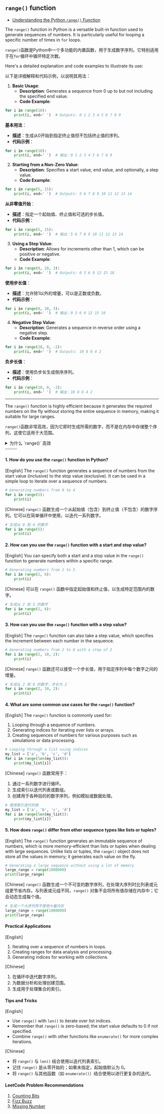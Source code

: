 ## `range()` function

- [Understanding the Python `range()` Function](https://codebitwave.com/python-101-understanding-the-python-range-function/)

The `range()` function in Python is a versatile built-in function used to generate sequences of numbers. It is particularly useful for looping a specific number of times in `for` loops.

`range()`函数是Python中一个多功能的内置函数，用于生成数字序列。它特别适用于在`for`循环中循环特定次数。

Here's a detailed explanation and code examples to illustrate its use:

以下是详细解释和代码示例，以说明其用法：

1. **Basic Usage**:
    - **Description**: Generates a sequence from 0 up to but not including the specified end value.
    - **Code Example**:

```python
for i in range(10):
    print(i, end=' ')  # Outputs: 0 1 2 3 4 5 6 7 8 9
```

**基本用法**：
- **描述**：生成从0开始到指定终止值但不包括终止值的序列。
- **代码示例**：

```python
for i in range(10):
    print(i, end=' ')  # 输出：0 1 2 3 4 5 6 7 8 9
```

2. **Starting from a Non-Zero Value**:
    - **Description**: Specifies a start value, end value, and optionally, a step value.
    - **Code Example**:

```python
for i in range(5, 15):
    print(i, end=' ')  # Outputs: 5 6 7 8 9 10 11 12 13 14
```

**从非零值开始**：
- **描述**：指定一个起始值、终止值和可选的步长值。
- **代码示例**：

```python
for i in range(5, 15):
    print(i, end=' ')  # 输出：5 6 7 8 9 10 11 12 13 14
```

3. **Using a Step Value**:
    - **Description**: Allows for increments other than 1, which can be positive or negative.
    - **Code Example**:

```python
for i in range(0, 20, 3):
    print(i, end=' ')  # Outputs: 0 3 6 9 12 15 18
```

**使用步长值**：
- **描述**：允许除1以外的增量，可以是正数或负数。
- **代码示例**：

```python
for i in range(0, 20, 3):
    print(i, end=' ')  # 输出：0 3 6 9 12 15 18
```

4. **Negative Step Value**:
    - **Description**: Generates a sequence in reverse order using a negative step.
    - **Code Example**:

```python
for i in range(10, 0, -2):
    print(i, end=' ')  # Outputs: 10 8 6 4 2
```

**负步长值**：
- **描述**：使用负步长生成倒序序列。
- **代码示例**：

```python
for i in range(10, 0, -2):
    print(i, end=' ')  # 输出：10 8 6 4 2
```

------

The `range()` function is highly efficient because it generates the required numbers on the fly without storing the entire sequence in memory, making it suitable for large ranges.

`range()`函数非常高效，因为它即时生成所需的数字，而不是在内存中存储整个序列，这使它适用于大范围。

<details>
    <summary>为什么 `range()` 高效</summary>
## The Efficiency of Python's `range()` Function

The `range()` function is highly efficient because it generates the required numbers on the fly without storing the entire sequence in memory, making it suitable for large ranges.

`range()`函数非常高效，因为它即时生成所需的数字，而不是在内存中存储整个序列，这使它适用于大范围。

### How `range()` Works Efficiently

### 为什么 `range()` 高效

1. **Lazy Evaluation**: 
    - `range()` generates numbers on demand using an iterator, which means it doesn't precompute and store all the values at once. This is known as lazy evaluation.

    ```python
    for i in range(1000000):
        # do something with i
    ```

    - In the above example, `range(1000000)` does not create a list of one million numbers in memory. Instead, it creates an iterator that produces each number one by one as the loop iterates.

    ```python
    for i in range(1000000):
        # 处理 i
    ```

    - 在上面的例子中，`range(1000000)` 不会在内存中创建一个一百万个数字的列表。相反，它创建了一个迭代器，当循环迭代时，该迭代器逐个生成每个数字。

2. **Constant Memory Usage**: 
    - Since `range()` does not store the entire sequence in memory, the memory usage remains constant regardless of the size of the range.

    ```python
    large_range = range(10**12)
    ```

    - The memory footprint of `large_range` is very small, even though it represents a sequence of a trillion numbers.

    ```python
    large_range = range(10**12)
    ```

    - 尽管 `large_range` 表示的是一万亿个数字的序列，但它的内存占用非常小。

3. **Iterator Protocol**:
    - The `range` object supports the iterator protocol, meaning it can be used directly in `for` loops and other contexts that expect an iterable.

    ```python
    iter_obj = iter(range(10))
    print(next(iter_obj))  # Output: 0
    print(next(iter_obj))  # Output: 1
    ```

    - This protocol allows `range` to efficiently provide values one at a time.

    ```python
    iter_obj = iter(range(10))
    print(next(iter_obj))  # 输出: 0
    print(next(iter_obj))  # 输出: 1
    ```

    - 这种协议允许 `range` 一次高效地提供一个值。

### Practical Considerations

### 实际考虑

1. **Performance**:
    - Using `range()` in loops is both time-efficient and memory-efficient, making it ideal for large loops.

    ```python
    for i in range(10**8):
        pass  # This will execute efficiently
    ```

    - The above loop will run efficiently without causing high memory usage.

    ```python
    for i in range(10**8):
        pass  # 这将高效执行
    ```

    - 上述循环将高效运行而不会导致高内存使用。

2. **Compatibility**:
    - The `range()` function behaves differently in Python 2 and Python 3. In Python 2, `range()` returns a list, while `xrange()` returns an iterator. In Python 3, `range()` returns an iterator-like object by default.

    ```python
    # Python 2
    range_obj = xrange(10)  # Use xrange for large ranges
    # Python 3
    range_obj = range(10)   # range is efficient by default
    ```

    - This change in Python 3 ensures that `range()` is always memory efficient.

    ```python
    # Python 2
    range_obj = xrange(10)  # 对大范围使用 xrange
    # Python 3
    range_obj = range(10)   # range 默认是高效的
    ```

    - Python 3 中的这一变化确保了 `range()` 始终是内存高效的。

The `range()` function in Python is a powerful tool for generating sequences of numbers efficiently. Its implementation leverages lazy evaluation and the iterator protocol to ensure that memory usage remains low, even for very large ranges. Understanding the efficiency of `range()` helps in writing optimized and scalable code, especially when dealing with large data sets or extensive computations.

Python 中的 `range()` 函数是一个高效生成数字序列的强大工具。其实现利用了惰性求值和迭代器协议，确保即使对于非常大的范围，内存使用也保持在低水平。理解 `range()` 的高效性有助于编写优化且可扩展的代码，特别是在处理大数据集或进行大量计算时。

By using the `range()` function, you can iterate over large sequences without worrying about memory constraints, making it an indispensable tool in Python programming.

通过使用 `range()` 函数，你可以在不担心内存限制的情况下迭代大范围序列，使其成为 Python 编程中的一个不可或缺的工具。
</details>
------

#### 1. How do you use the `range()` function in Python?
[English]
The `range()` function generates a sequence of numbers from the start value (inclusive) to the stop value (exclusive). It can be used in a simple loop to iterate over a sequence of numbers.

```python
# Generating numbers from 0 to 4
for i in range(5):
    print(i)
```

[Chinese]
`range()` 函数生成一个从起始值（包含）到终止值（不包含）的数字序列。它可以在简单循环中使用，以迭代一系列数字。

```python
# 生成从 0 到 4 的数字
for i in range(5):
    print(i)
```

#### 2. How can you use the `range()` function with a start and stop value?
[English]
You can specify both a start and a stop value in the `range()` function to generate numbers within a specific range.

```python
# Generating numbers from 2 to 5
for i in range(2, 6):
    print(i)
```

[Chinese]
可以在 `range()` 函数中指定起始值和终止值，以生成特定范围内的数字。

```python
# 生成从 2 到 5 的数字
for i in range(2, 6):
    print(i)
```

#### 3. How can you use the `range()` function with a step value?
[English]
The `range()` function can also take a step value, which specifies the increment between each number in the sequence.

```python
# Generating numbers from 2 to 8 with a step of 2
for i in range(2, 10, 2):
    print(i)
```

[Chinese]
`range()` 函数还可以接受一个步长值，用于指定序列中每个数字之间的增量。

```python
# 生成从 2 到 8 的数字，步长为 2
for i in range(2, 10, 2):
    print(i)
```

#### 4. What are some common use cases for the `range()` function?
[English]
The `range()` function is commonly used for:
1. Looping through a sequence of numbers.
2. Generating indices for iterating over lists or arrays.
3. Creating sequences of numbers for various purposes such as simulations or data processing.

```python
# Looping through a list using indices
my_list = ['a', 'b', 'c', 'd']
for i in range(len(my_list)):
    print(my_list[i])
```

[Chinese]
`range()` 函数常用于：
1. 通过一系列数字进行循环。
2. 生成索引以迭代列表或数组。
3. 创建用于各种目的的数字序列，例如模拟或数据处理。

```python
# 使用索引迭代列表
my_list = ['a', 'b', 'c', 'd']
for i in range(len(my_list)):
    print(my_list[i])
```

#### 5. How does `range()` differ from other sequence types like lists or tuples?
[English]
The `range()` function generates an immutable sequence of numbers, which is more memory-efficient than lists or tuples when dealing with large sequences. Unlike lists or tuples, the `range()` object does not store all the values in memory; it generates each value on the fly.

```python
# Generating a large sequence without using a lot of memory
large_range = range(1000000)
print(large_range)
```

[Chinese]
`range()` 函数生成一个不可变的数字序列，在处理大序列时比列表或元组更节省内存。与列表或元组不同，`range()` 对象不会将所有值存储在内存中；它会动态生成每个值。

```python
# 生成一个大序列而不使用大量内存
large_range = range(1000000)
print(large_range)
```

#### Practical Applications
[English]
1. Iterating over a sequence of numbers in loops.
2. Creating ranges for data analysis and processing.
3. Generating indices for working with collections.

[Chinese]
1. 在循环中迭代数字序列。
2. 为数据分析和处理创建范围。
3. 生成用于处理集合的索引。

#### Tips and Tricks
[English]
- Use `range()` with `len()` to iterate over list indices.
- Remember that `range()` is zero-based; the start value defaults to 0 if not specified.
- Combine `range()` with other functions like `enumerate()` for more complex iterations.

[Chinese]
- 将 `range()` 与 `len()` 结合使用以迭代列表索引。
- 记住 `range()` 是从零开始的；如果未指定，起始值默认为 0。
- 将 `range()` 与其他函数（如 `enumerate()`）结合使用以进行更复杂的迭代。

#### LeetCode Problem Recommendations
1. [Counting Bits](https://leetcode.com/problems/counting-bits/)
2. [Fizz Buzz](https://leetcode.com/problems/fizz-buzz/)
3. [Missing Number](https://leetcode.com/problems/missing-number/)
